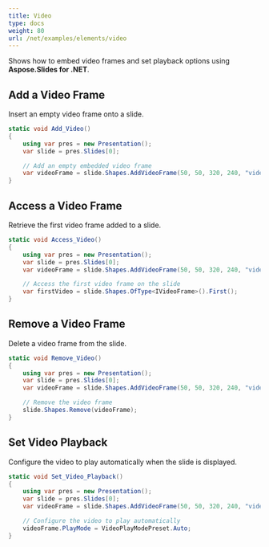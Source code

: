 ```yaml
---
title: Video
type: docs
weight: 80
url: /net/examples/elements/video
---
```


Shows how to embed video frames and set playback options using **Aspose.Slides for .NET**.

## Add a Video Frame

Insert an empty video frame onto a slide.

```csharp
static void Add_Video()
{
    using var pres = new Presentation();
    var slide = pres.Slides[0];

    // Add an empty embedded video frame
    var videoFrame = slide.Shapes.AddVideoFrame(50, 50, 320, 240, "video.mp4");
}
```

## Access a Video Frame

Retrieve the first video frame added to a slide.

```csharp
static void Access_Video()
{
    using var pres = new Presentation();
    var slide = pres.Slides[0];
    var videoFrame = slide.Shapes.AddVideoFrame(50, 50, 320, 240, "video.mp4");

    // Access the first video frame on the slide
    var firstVideo = slide.Shapes.OfType<IVideoFrame>().First();
}
```

## Remove a Video Frame

Delete a video frame from the slide.

```csharp
static void Remove_Video()
{
    using var pres = new Presentation();
    var slide = pres.Slides[0];
    var videoFrame = slide.Shapes.AddVideoFrame(50, 50, 320, 240, "video.mp4");

    // Remove the video frame
    slide.Shapes.Remove(videoFrame);
}
```

## Set Video Playback

Configure the video to play automatically when the slide is displayed.

```csharp
static void Set_Video_Playback()
{
    using var pres = new Presentation();
    var slide = pres.Slides[0];
    var videoFrame = slide.Shapes.AddVideoFrame(50, 50, 320, 240, "video.mp4");

    // Configure the video to play automatically
    videoFrame.PlayMode = VideoPlayModePreset.Auto;
}
```
